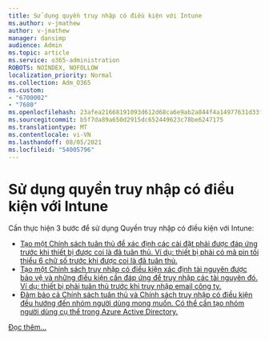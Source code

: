 ```yaml
---
title: Sử dụng quyền truy nhập có điều kiện với Intune
ms.author: v-jmathew
author: v-jmathew
manager: dansimp
audience: Admin
ms.topic: article
ms.service: o365-administration
ROBOTS: NOINDEX, NOFOLLOW
localization_priority: Normal
ms.collection: Adm_O365
ms.custom:
- "6700002"
- "7680"
ms.openlocfilehash: 23afea21668191093d612d68ca6e9ab2a844f4a14977631d33f4fd956fc3c4e7
ms.sourcegitcommit: b5f7da89a650d2915dc652449623c78be6247175
ms.translationtype: MT
ms.contentlocale: vi-VN
ms.lasthandoff: 08/05/2021
ms.locfileid: "54005796"
---
```

# <a name="using-conditional-access-with-intune"></a>Sử dụng quyền truy nhập có điều kiện với Intune

Cần thực hiện 3 bước để sử dụng Quyền truy nhập có điều kiện với Intune:

- [Tạo một Chính sách tuân thủ để xác định các cài đặt phải được đáp ứng trước khi thiết bị được coi là đã tuân thủ. Ví dụ: thiết bị phải có mã pin tối thiểu 6 chữ số trước khi được coi là đã tuân thủ.](https://docs.microsoft.com/mem/intune/protect/create-compliance-policy)
- [Tạo một Chính sách truy nhập có điều kiện xác định tài nguyên được bảo vệ và những điều kiện cần đáp ứng để truy nhập các tài nguyên đó. Ví dụ: thiết bị phải tuân thủ trước khi truy nhập email công ty.](https://docs.microsoft.com/mem/intune/protect/tutorial-protect-email-on-unmanaged-devices#create-conditional-access-policies)
- [Đảm bảo cả Chính sách tuân thủ và Chính sách truy nhập có điều kiện đều hướng đến nhóm người dùng mong muốn. Có thể cần tạo nhóm người dùng cụ thể trong Azure Active Directory.](https://docs.microsoft.com/troubleshoot/mem/intune/troubleshoot-conditional-access)

[Đọc thêm...](https://docs.microsoft.com/mem/intune/protect/device-compliance-get-started)

